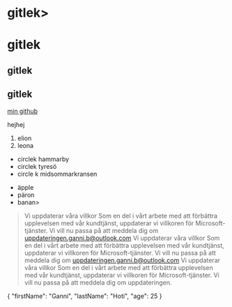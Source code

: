 # gitlek>

<H1>gitlek</H1>

## gitlek

<H2>gitlek</H2>

[min github](http://www.github.com/gannij)

<html>
<head>
hejhej
</head>
</html>

1. elion
2. leona

- circlek hammarby
- circlek tyresö
- circle k midsommarkransen

* äpple
* päron
* banan>

> Vi uppdaterar våra villkor
Som en del i vårt arbete med att förbättra upplevelsen med vår kundtjänst, uppdaterar vi villkoren för Microsoft-tjänster. Vi vill nu passa på att meddela dig om uppdateringen.ganni.b@outlook.com
Vi uppdaterar våra villkor
Som en del i vårt arbete med att förbättra upplevelsen med vår kundtjänst, uppdaterar vi villkoren för Microsoft-tjänster. Vi vill nu passa på att meddela dig om uppdateringen.ganni.b@outlook.com
Vi uppdaterar våra villkor
Som en del i vårt arbete med att förbättra upplevelsen med vår kundtjänst, uppdaterar vi villkoren för Microsoft-tjänster. Vi vill nu passa på att meddela dig om uppdateringen.

{
  "firstName": "Ganni",
  "lastName": "Hoti",
  "age": 25
}
